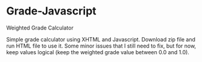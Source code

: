 # Grade-Javascript
Weighted Grade Calculator <br>


Simple grade calculator using XHTML and Javascript. Download zip file and run HTML file to use it. Some minor issues that I still need to fix, but for now, keep values logical (keep the weighted grade value between 0.0 and 1.0).
